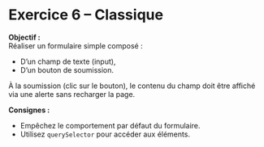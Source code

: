# Exercice 6 – Classique

**Objectif :**  
Réaliser un formulaire simple composé :

- D’un champ de texte (input),
- D’un bouton de soumission.

À la soumission (clic sur le bouton), le contenu du champ doit être affiché via une alerte sans recharger la page.

**Consignes :**

- Empêchez le comportement par défaut du formulaire.
- Utilisez `querySelector` pour accéder aux éléments.